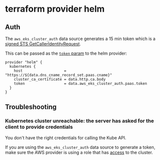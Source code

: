 # terraform provider helm

## Auth

The `aws_eks_cluster_auth` data source generates a 15 min token which is a [signed STS GetCallerIdentityRequest](https://github.com/hashicorp/terraform-provider-aws/blob/9af0841a9fcafd84ae0a1309ec5c90f0b81015fa/internal/service/eks/token.go#L196).

This can be passed as the [`token` param](https://github.com/hashicorp/terraform-provider-helm/blob/ff039c3efa656b621c52b0b1fc9e8235305f43b3/helm/structure_kubeconfig.go#L159) to the helm provider:

```
provider "helm" {
  kubernetes {
    host                   = "https://${data.dns_cname_record_set.paas.cname}"
    cluster_ca_certificate = data.http.ca.body
    token                  = data.aws_eks_cluster_auth.paas.token
  }
}
```

## Troubleshooting

### Kubernetes cluster unreachable: the server has asked for the client to provide credentials

You don't have the right credentials for calling the Kube API.

If you are using the `aws_eks_cluster_auth` data source to generate a token, make sure the AWS provider is using a role that has [access](aws-eks-auth.md) to the cluster.
